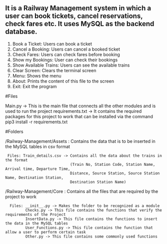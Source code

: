 ## It is a Railway Management system in which a user can book tickets, cancel reservations, check fares etc. It uses MySQL as the backend database.

1. Book a Ticket: Users can book a ticket
2. Cancel a Booking: Users can cancel a booked ticket
3. Check Fares: Users can check fares before booking
4. Show my Bookings: User can check their bookings
5. Show Available Trains: Users can see the available trains
6. Clear Screen: Clears the terminal screen
7. Menu: Shows the menu
8. About: Prints the content of this file to the screen
9. Exit: Exit the program

#Files

Main.py -> This is the main file that connects all the other modules and is used to run the project
requirements.txt -> It contains the required packages for this project to work that can be installed via the command pip3 install -r requirements.txt

#Folders

/Railway-Management/Assets : Contains the data that is to be inserted in the MySQL tables in csv format

     Files: Train_details.csv -> Contains all the data about the trains in the format 
                                 (Train No, Station Code, Station Name, Arrival time, Departure Time, 
                                 Distance, Source Station, Source Station Name, Destination Station, 
                                 Destination Station Name)

/Railway-Management/Core :  Contains all the files that are required by the project to work

      Files: __init__.py -> Makes the folder to be recognized as a module
             Checks.py -> This file contains the functions that verify the requirements of the Project
             InsertData.py -> This file contains the functions to insert the data in the MySQL tables
             User_Functions.py -> This file contains the function that allow a user to perform certain task
             Other.py -> This file contains some commonly used functions
